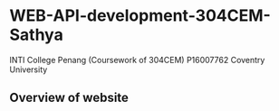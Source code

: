 # WEB-API-development-304CEM-Sathya
INTI College Penang (Coursework of 304CEM) P16007762
Coventry University

**Overview of website**
-













